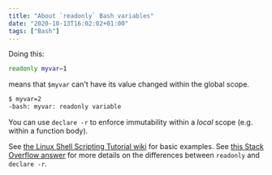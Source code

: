 ```yaml
---
title: "About `readonly` Bash variables"
date: "2020-10-13T16:02:02+01:00"
tags: ["Bash"]
---
```


Doing this:

```bash
readonly myvar=1
```

means that `$myvar` can't have its value changed within the global scope.

```bash
$ myvar=2
-bash: myvar: readonly variable
```

You can use `declare -r` to enforce immutability within a _local_ scope (e.g.
within a function body).

See
[the Linux Shell Scripting Tutorial wiki](https://bash.cyberciti.biz/guide/Readonly_command)
for basic examples. See
[this Stack Overflow answer](https://stackoverflow.com/a/30362832) for more
details on the differences between `readonly` and `declare -r`.
